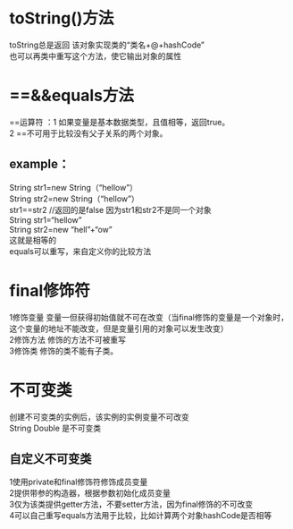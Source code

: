 # toString()方法
 toString总是返回 该对象实现类的“类名+@+hashCode”  
也可以再类中重写这个方法，使它输出对象的属性  

# ==&&equals方法
==运算符 ：1 如果变量是基本数据类型，且值相等，返回true。  
          2 ==不可用于比较没有父子关系的两个对象。  
 ## example：  
String str1=new String（“hellow”）  
String str2=new String（“hellow”）  
str1==str2 //返回的是false 因为str1和str2不是同一个对象  
String str1=“hellow”  
String str2=new “hell”+“ow”  
这就是相等的  
equals可以重写，来自定义你的比较方法  

# final修饰符  
  1修饰变量 变量一但获得初始值就不可在改变（当final修饰的变量是一个对象时，这个变量的地址不能改变，但是变量引用的对象可以发生改变）  
  2修饰方法 修饰的方法不可被重写  
  3修饰类 修饰的类不能有子类。  
 
# 不可变类
创建不可变类的实例后，该实例的实例变量不可改变  
String Double 是不可变类  
## 自定义不可变类
 1使用private和final修饰符修饰成员变量  
 2提供带参的构造器，根据参数初始化成员变量  
 3仅为该类提供getter方法，不要setter方法，因为final修饰的不可改变  
 4可以自己重写equals方法用于比较，比如计算两个对象hashCode是否相等  
 
